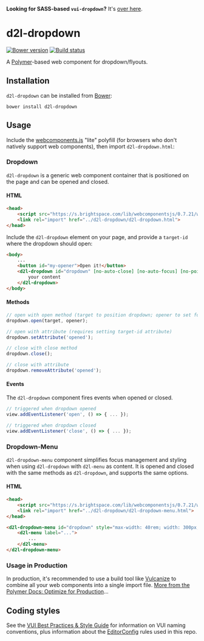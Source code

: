 **Looking for SASS-based `vui-dropdown`?** It's [over here](https://github.com/Brightspace/valence-ui-dropdown/tree/sass).

# d2l-dropdown
[![Bower version][bower-image]][bower-url]
[![Build status][ci-image]][ci-url]

A [Polymer](https://www.polymer-project.org/1.0/)-based web component for dropdown/flyouts.

## Installation

`d2l-dropdown` can be installed from [Bower][bower-url]:
```shell
bower install d2l-dropdown
```

## Usage

Include the [webcomponents.js](http://webcomponents.org/polyfills/) "lite" polyfill (for browsers who don't natively support web components), then import `d2l-dropdown.html`:

### Dropdown

`d2l-dropdown` is a generic web component container that is positioned on the page and can be opened and closed.

#### HTML

```html
<head>
	<script src="https://s.brightspace.com/lib/webcomponentsjs/0.7.21/webcomponents-lite.min.js"></script>
	<link rel="import" href="../d2l-dropdown/d2l-dropdown.html">
</head>
```

Include the `d2l-dropdown` element on your page, and provide a `target-id` where the dropdown should open:

```html
<body>
	...
	<button id="my-opener">Open it!</button>
	<d2l-dropdown id="dropdown" [no-auto-close] [no-auto-focus] [no-pointer] [target-id="my-opener"]>
		your content
	</d2l-dropdown>
</body>
```

#### Methods

```javascript
// open with open method (target to position dropdown; opener to set focus when closing via [Esc])
dropdown.open(target, opener);

// open with attribute (requires setting target-id attribute)
dropdown.setAttribute('opened');

// close with close method
dropdown.close();

// close with attribute
dropdown.removeAttribute('opened');
```

#### Events

The `d2l-dropdown` component fires events when opened or closed.

```javascript
// triggered when dropdown opened
view.addEventListener('open', () => { ... });

// triggered when dropdown closed
view.addEventListener('close', () => { ... });
```

### Dropdown-Menu

`d2l-dropdown-menu` component simplifies focus management and styling when using `d2l-dropdown` with `d2l-menu` as content.  It is opened and closed with the same methods as `d2l-dropdown`, and supports the same options.

#### HTML

```html
<head>
	<script src="https://s.brightspace.com/lib/webcomponentsjs/0.7.21/webcomponents-lite.min.js"></script>
	<link rel="import" href="../d2l-dropdown/d2l-dropdown-menu.html">
</head>
```

```html
<d2l-dropdown-menu id="dropdown" style="max-width: 40rem; width: 300px;">
	<d2l-menu label="...">
		...
	</d2l-menu>
</d2l-dropdown-menu>
```

### Usage in Production

In production, it's recommended to use a build tool like [Vulcanize](https://github.com/Polymer/vulcanize) to combine all your web components into a single import file. [More from the Polymer Docs: Optimize for Production](https://www.polymer-project.org/1.0/tools/optimize-for-production.html)...

## Coding styles

See the [VUI Best Practices & Style Guide](https://github.com/Brightspace/valence-ui-docs/wiki/Best-Practices-&-Style-Guide) for information on VUI naming conventions, plus information about the [EditorConfig](http://editorconfig.org) rules used in this repo.

[bower-url]: http://bower.io/search/?q=d2l-dropdown
[bower-image]: https://img.shields.io/bower/v/d2l-dropdown.svg
[ci-url]: https://travis-ci.org/Brightspace/d2l-dropdown-ui
[ci-image]: https://travis-ci.org/Brightspace/d2l-dropdown-ui.svg?branch=master
